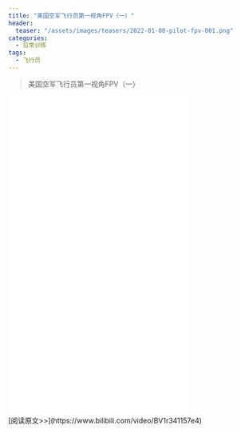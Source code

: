 ```yaml
---
title: "美国空军飞行员第一视角FPV（一）"
header:
  teaser: "/assets/images/teasers/2022-01-08-pilot-fpv-001.png"
categories:
  - 日常训练
tags:
  - 飞行员
---
```


>美国空军飞行员第一视角FPV（一）

<iframe width="360px" height="640px" src="//player.bilibili.com/player.html?aid=424542415&bvid=BV1r341157e4&cid=542825899&page=1" scrolling="no" border="0" frameborder="no" framespacing="0" allowfullscreen="true"> </iframe>
<br/>
[阅读原文>>](https://www.bilibili.com/video/BV1r341157e4)

